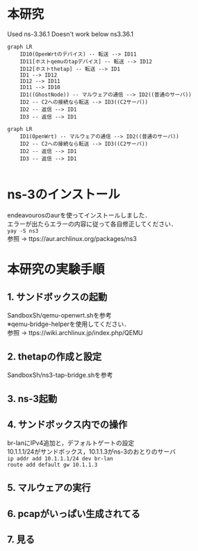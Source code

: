 # 本研究
Used ns-3.36.1
Doesn't work below ns3.36.1  
```mermaid
graph LR
    ID10(OpenWrtのデバイス) -- 転送 --> ID11
    ID11[ホストqemuのtapデバイス] -- 転送 --> ID12
    ID12[ホストthetap] -- 転送 --> ID1
    ID1 --> ID12
    ID12 --> ID11
    ID11 --> ID10
    ID1((GhostNode)) -- マルウェアの通信 --> ID2((普通のサーバ))
    ID2 -- C2への接続なら転送 --> ID3((C2サーバ))
    ID2 -- 返信 --> ID1
    ID3 -- 返信 --> ID1
```
```mermaid
graph LR
    ID1(OpenWrt) -- マルウェアの通信 --> ID2((普通のサーバ))
    ID2 -- C2への接続なら転送 --> ID3((C2サーバ))
    ID2 -- 返信 --> ID1
    ID3 -- 返信 --> ID1
    
```

# ns-3のインストール
endeavourosのaurを使ってインストールしました．  
エラーが出たらエラーの内容に従って各自修正してください．  
`yay -S ns3`  
参照 -> ttps://aur.archlinux.org/packages/ns3
# 本研究の実験手順
## 1. サンドボックスの起動
SandboxSh/qemu-openwrt.shを参考  
※qemu-bridge-helperを使用してください．  
参照 -> ttps://wiki.archlinux.jp/index.php/QEMU  
## 2. thetapの作成と設定
SandboxSh/ns3-tap-bridge.shを参考  
## 3. ns-3起動

## 4. サンドボックス内での操作
br-lanにIPv4追加と，デフォルトゲートの設定  
10.1.1.1/24がサンドボックス，10.1.1.3がns-3のおとりのサーバ  
 `ip addr add 10.1.1.1/24 dev br-lan`  
 `route add default gw 10.1.1.3`  

## 5. マルウェアの実行
## 6. pcapがいっぱい生成されてる
## 7. 見る
